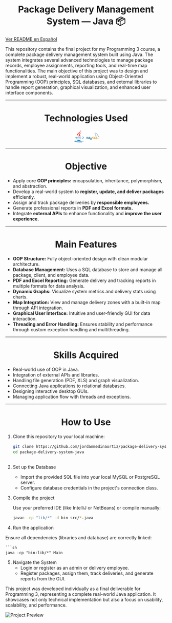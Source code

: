 <h1 align="center">Package Delivery Management System — Java 📦</h1>
<p align="left">
  <a href="README_ES.md" target="_blank">
    Ver README en Español
  </a>
</p>

<p> This repository contains the final project for my Programming 3 course, a complete package delivery management system built using Java. The system integrates several advanced technologies to manage package records, employee assignments, reporting tools, and real-time map functionalities. The main objective of this project was to design and implement a robust, real-world application using Object-Oriented Programming (OOP) principles, SQL databases, and external libraries to handle report generation, graphical visualization, and enhanced user interface components. </p>
<hr>

<h1 align="center">Technologies Used</h1>
<div align="center">
  <img src="https://github.com/devicons/devicon/blob/master/icons/java/java-original.svg" alt="Java" title="Jva" width="40px">
  <img src="https://github.com/devicons/devicon/blob/master/icons/mysql/mysql-original-wordmark.svg" alt="SQL" title="SQL" width="40px">
</div>
<hr>

<h1 align="center">Objective</h1>
<ul>
  <li>Apply core <b>OOP principles:</b> encapsulation, inheritance, polymorphism, and abstraction.</li>
  <li>Develop a real-world system to <b>register, update, and deliver packages</b> efficiently.</li>
  <li>Assign and track package deliveries by <b>responsible employees.</b></li>
  <li>Generate professional reports in <b>PDF and Excel formats.</b></li>
  <li>Integrate <b>external APIs</b> to enhance functionality and <b>improve the user experience.</b></li>
</ul>
<hr>

<h1 align="center">Main Features</h1>
<ul>
  <li><b>OOP Structure:</b> Fully object-oriented design with clean modular architecture.</li>
  <li><b>Database Management:</b> Uses a SQL database to store and manage all package, client, and employee data.</li>
  <li><b>PDF and Excel Reporting:</b> Generate delivery and tracking reports in multiple formats for data analysis.</li>
  <li><b>Dynamic Graphs:</b> Visualize system metrics and delivery stats using charts.</li>
  <li><b>Map Integration:</b> View and manage delivery zones with a built-in map through API integration.</li>
  <li><b>Graphical User Interface:</b> Intuitive and user-friendly GUI for data interaction.</li>
  <li><b>Threading and Error Handling:</b> Ensures stability and performance through custom exception handling and multithreading.</li>
</ul>
<hr>

<h1 align="center">Skills Acquired</h1>
<ul>
  <li>Real-world use of OOP in Java.</li>
  <li>Integration of external APIs and libraries.</li>
  <li>Handling file generation (PDF, XLS) and graph visualization.</li>
  <li>Connecting Java applications to relational databases.</li>
  <li>Designing interactive desktop GUIs.</li>
  <li>Managing application flow with threads and exceptions.</li>
</ul>
<hr>

<h1 align="center">How to Use</h1>

1. Clone this repository to your local machine:
   ```sh
   git clone https://github.com/jordanmedinaortiz/package-delivery-system-java.git
   cd package-delivery-system-java
  
2. Set up the Database
   <ul>
     <li>Import the provided SQL file into your local MySQL or PostgreSQL server.</li>
     <li>Configure database credentials in the project's connection class.</li>
   </ul>

3. Compile the project
   <p>Use your preferred IDE (like IntelliJ or NetBeans) or compile manually:</p>
   
   ```sh
   javac -cp "lib/*" -d bin src/*.java

4. Run the application
  <p>Ensure all dependencies (libraries and database) are correctly linked:</p>
   
    ```sh
    java -cp "bin:lib/*" Main

5. Navigate the System
   <ul>
     <li>Login or register as an admin or delivery employee.</li>
     <li>Register packages, assign them, track deliveries, and generate reports from the GUI.</li>
   </ul>

<p>This project was developed individually as a final deliverable for Programming 3, representing a complete real-world Java application. It showcases not only technical implementation but also a focus on usability, scalability, and performance.</p>
<img src="package-delivery-system-java.png" alt="Project Preview" title="Package Delivery System Java" />
